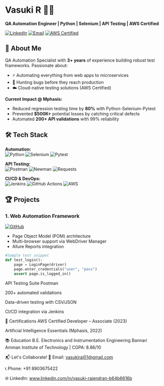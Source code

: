 # Vasuki R 👩‍💻  
**QA Automation Engineer | Python | Selenium | API Testing | AWS Certified**

[![LinkedIn](https://img.shields.io/badge/LinkedIn-Connect-blue?style=flat&logo=linkedin)](your-linkedin-url)
[![Email](https://img.shields.io/badge/Email-Contact%20Me-red?style=flat&logo=gmail)](mailto:vasukiraj01@gmail.com)
[![AWS Certified](https://img.shields.io/badge/AWS-Certified-orange?style=flat&logo=amazon-aws)](https://www.credly.com/badges/your-aws-badge-id)

## 🚀 About Me
QA Automation Specialist with **3+ years** of experience building robust test frameworks. Passionate about:
- ⚡ Automating everything from web apps to microservices
- 🐛 Hunting bugs before they reach production
- ☁️ Cloud-native testing solutions (AWS Certified)

**Current Impact @ Mphasis:**
- Reduced regression testing time by **80%** with Python-Selenium-Pytest
- Prevented **$500K+** potential losses by catching critical defects
- Automated **200+ API validations** with 99% reliability

## 🛠️ Tech Stack
**Automation:**  
![Python](https://img.shields.io/badge/Python-Expert-yellowgreen?logo=python)
![Selenium](https://img.shields.io/badge/Selenium-Web_Automation-orange?logo=selenium)
![Pytest](https://img.shields.io/badge/Pytest-Test_Framework-blueviolet)

**API Testing:**  
![Postman](https://img.shields.io/badge/Postman-API_Testing-ff69b4?logo=postman)
![Newman](https://img.shields.io/badge/Newman-CLI_Runner-gray?logo=postman)
![Requests](https://img.shields.io/badge/Python_Requests-HTTP_Library-blue)

**CI/CD & DevOps:**  
![Jenkins](https://img.shields.io/badge/Jenkins-CI/CD-red?logo=jenkins)
![GitHub Actions](https://img.shields.io/badge/GitHub_Actions-Automation-black?logo=github)
![AWS](https://img.shields.io/badge/AWS-EC2/S3/Lambda-orange?logo=amazon-aws)

## 🏆 Projects
### 1. Web Automation Framework
[![GitHub](https://img.shields.io/badge/Code-Python_Selenium_Pytest-blue?logo=github)](your-repo-link)
- Page Object Model (POM) architecture
- Multi-browser support via WebDriver Manager
- Allure Reports integration

```python
#Sample test snippet
def test_login():
    page = LoginPage(driver)
    page.enter_credentials("user", "pass")
    assert page.is_logged_in()
```

API Testing Suite
Postman

200+ automated validations

Data-driven testing with CSV/JSON

CI/CD integration via Jenkins

📜 Certifications
AWS Certified Developer – Associate (2023)

Artificial Intelligence Essentials (Mphasis, 2022)

📚 Education
B.E. Electronics and Instrumentation Engineering
Bannari Amman Institute of Technology | CGPA: 8.86/10

📬 Let's Collaborate!
💌 Email: vasukiraj01@gmail.com

📞 Phone: +91 8903675422

🌐 LinkedIn: www.linkedin.com/in/vasuki-rajendran-b64b6616b

